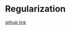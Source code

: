 # Regularization
[github link](https://github.com/colecgulino/numpy-nn/blob/main/nn/regularization.py)